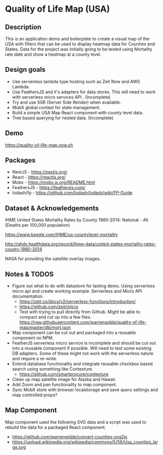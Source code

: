 # Quality of Life Map (USA)

## Description

This is an application demo and boilerplate to create a visual map of the USA with filters that can be used to display heatmap data for Counties and States. Data for the project was initially going to be tested using Mortality rate date and show a heatmap at a county level.

## Design goals

- Use serverless lambda type hosting such as Zeit Now and AWS Lambda.
- Use FeathersJS and it's adapters for data stores. This will need to work with serverless micro services API . (Incomplete)
- Try and use SSR (Server Side Render) when available.
- MobX global context for state management.
- Build a simple USA Map React component with county level data.
- Tree based querying for nested data. (Incomplete)

## Demo

https://quality-of-life-map.now.sh

## Packages

- NextJS - https://nextjs.org/
- React - https://reactjs.org/
- Mobx - https://mobx.js.org/README.html
- FeathersJS - https://feathersjs.com/
- lodash/fp - https://github.com/lodash/lodash/wiki/FP-Guide

## Dataset & Acknowledgements

IHME United States Mortality Rates by County 1980-2014: National - All. (Deaths per 100,000 population)

https://www.kaggle.com/IHME/us-countylevel-mortality

http://ghdx.healthdata.org/record/ihme-data/united-states-mortality-rates-county-1980-2014

NASA for providing the satellite overlay images.

## Notes & TODOS

- Figure out what to do with datastore for lasting demo. Using serverless micro api and create working example. Serverless and Micro API documentation.
  - https://zeit.co/docs/v2/serverless-functions/introduction/
  - https://github.com/zeit/micro
  - Test with trying to pull directly from Github. Might be able to compact and cut up into a few files. https://raw.githubusercontent.com/warrengoble/quality-of-life-map/master/db/mort.json
- Map component can be cut out and packaged into a reusable component on NPM.
- FeatherJS serverless micro service is incomplete and should be cut out into a reusable component if possible. Will need to test some existing DB adapters. Some of these might not work with the serverless nature and require a re-write.
- Extend database functionality and integrate reusable checkbox based search using something like Contexture.
  - https://github.com/smartprocure/contexture
- Clean up map satellite image for Alaska and Hawaii.
- Add Zoom and pan functionality to map component.
- Sync MobX store with browser localstorage and save query settings and map controlled props?

## Map Component

Map component used the following SVG data and a script was used to rebuild the data for a packaged React component.

- https://github.com/warrengoble/convert-counties-svg2js
- https://upload.wikimedia.org/wikipedia/commons/5/59/Usa_counties_large.svg
